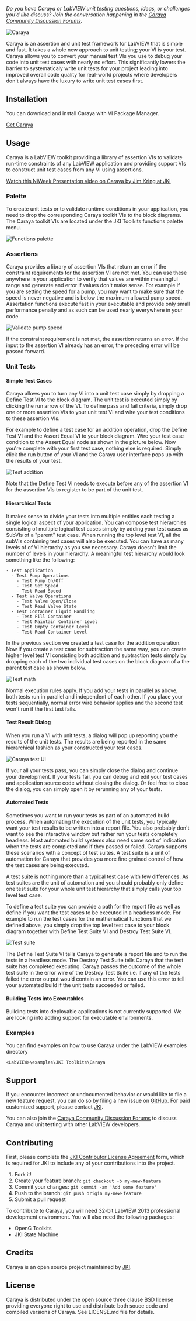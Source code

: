 *Do you have Caraya or LabVIEW unit testing questions, ideas, or challenges you'd like discuss? Join the conversation happening in the [Caraya Community Discussion Forums](https://forums.jki.net/forum/65-caraya-unit-tester/).*

![Caraya](https://github.com/JKISoftware/caraya/raw/master/img/caraya-logo.png)

Caraya is an assertion and unit test framework for LabVIEW that is simple and fast.
It takes a whole new approach to unit testing; your VI is your test. Caraya
allows you to convert your manual test VIs you use to debug your code into
unit test cases with nearly no effort. This significantly lowers the barrier to
systematicaly write unit tests for your project leading into improved overall code quality
for real-world projects where developers don't always have the luxury to
write unit test cases first.

## Installation

You can download and install Caraya with VI Package Manager.

[Get Caraya](https://resources.jki.net/caraya)

## Usage
Caraya is a LabVIEW toolkit providing a library of assertion VIs to validate run-time constraints of any LabVIEW
application and providing support VIs to construct unit test cases from any VI using assertions.

[Watch this NIWeek Presentation video on Caraya by Jim Kring at JKI](http://content.jki.net/caraya-new-take-on-labview-unit-testing-niweek-2016-presentation)

### Palette
To create unit tests or to validate runtime conditions in your application, you need to drop the corresponding Caraya toolkit
VIs to the block diagrams. The Caraya toolkit VIs are located under the JKI Toolkits functions
palette menu.

![Functions palette](https://github.com/JKISoftware/caraya/raw/master/img/functions-palette.png "Functions palette")


### Assertions
Caraya provides a library of assertion VIs that return an error if the constraint requirements for the assertion VI are not met.
You can use these anywhere in your application to verify that values are within meaningful range and generate and error
if values don't make sense. For example if you are setting the speed for a pump, you may want to make
sure that the speed is never negative and is below the maximum allowed pump speed. Assertation functions
execute fast in your executable and provide only small performance penalty and as such can be used nearly everywhere in your code.

![Validate pump speed](https://github.com/JKISoftware/caraya/raw/master/img/validate-pump-speed.png "Validate pump speed")

If the constraint requirement is not met, the assertion returns an error. If the input to the assertion VI already has an error,
the preceding error will be passed forward.

### Unit Tests
#### Simple Test Cases
Caraya allows you to turn any VI into a unit test case simply by dropping a Define Test VI to the block diagram.
The unit test is executed simply by clicking the run arrow of the VI. To define pass and fail criteria, simply drop
one or more assertion VIs to your unit test VI and wire your test conditions to these assertion VIs.

For example to define a test case for an addition operation, drop the Define Test VI and the Assert Equal VI to your block diagram.
Wire your test case condition to the Assert Equal node as shown in the picture below. Now you're complete with your first test
case, nothing else is required. Simply click the run button of your VI and the Caraya user interface pops up with the results
of your test.

![Test addition](https://github.com/JKISoftware/caraya/raw/master/img/test-addition.png "Test addition")

Note that the Define Test VI needs to execute before any of the assertion VI for the assertion VIs to register to be
part of the unit test.

#### Hierarchical Tests
It makes sense to divide your tests into multiple entities each testing a single logical aspect
of your application. You can compose test hierarchies consisting of multiple logical test cases simply by adding your
test cases as SubVIs of a "parent" test case. When running the top level test VI, all the subVIs containing test cases will
also be executed. You can have as many levels of of VI hierarchy as you see necessary. Caraya doesn't limit the
number of levels in your  hierarchy. A meaningful test hierarchy would look something like the following:

```
- Test Application
  - Test Pump Operations
    - Test Pump On/Off
	- Test Set Speed
	- Test Read Speed
  - Test Valve Operations
    - Test Valve Open/Close
	- Test Read Valve State
  - Test Container Liquid Handling
    - Test Fill Container
	- Test Maintain Container Level
	- Test Empty Container Level
	- Test Read Container Level
```

In the previous section we created a test case for the addition operation. Now if you create a test case for subtraction the same way,
you can create higher level test VI consisting both addition and subtraction tests simply by dropping each of the two individual
test cases on the block diagram of a the parent test case as shown below.

![Test math](https://github.com/JKISoftware/caraya/raw/master/img/test-math.png "Test math")

Normal execution rules apply. If you add your tests in parallel as above, both tests run in parallel and independent of
each other. If you place your tests sequentially, normal error wire behavior applies and the second test won't run if the
first test fails.

#### Test Result Dialog
When you run a VI with unit tests, a dialog will pop up reporting you the results of the unit tests. The results are being
reported in the same hierarchical fashion as your constructed your test cases.

![Caraya test UI](https://github.com/JKISoftware/caraya/raw/master/img/caraya-ui.png "Caraya test UI")

If your all your tests pass, you can simply close the dialog and continue your development. If your tests fail, you can debug and
edit your test cases and application source code without closing the dialog. Or feel free to close the dialog, you can simply open it
by rerunning any of your tests.

#### Automated Tests
Sometimes you want to run your tests as part of an automated build process. When automating the execution of the unit tests,
you typically want your test results to be written into a report file. You also probably don't want to see the interactive
window but rather run your tests completely headless. Most automated build systems also need some sort of indication when the tests are
completed and if they passed or failed. Caraya supports these scenarios with a concept of test suites. A test suite is a
unit of automation for Caraya that provides you more fine grained control of how the test cases are being executed.

A test suite is nothing more than a typical test case with few differences. As test suites are the unit of automation and
you should probably only define one test suite for your whole unit test hierarchy that simply calls your top level test case.

To define a test suite you can provide a path for the report file as well as define if you want the test cases to be executed in
a headless mode. For example to run the test cases for the mathematical functions that we defined above, you simply drop the
top level test case to your block diagram together with Define Test Suite VI and Destroy Test Suite VI.

![Test suite](https://github.com/JKISoftware/caraya/raw/master/img/test-suite.png "Test suite")

The Define Test Suite VI tells Caraya to generate a report file and to run the tests in a headless mode. The Destroy Test
Suite tells Caraya that the test suite has completed executing. Caraya passes the outcome of the whole test suite in the error
wire of the Destroy Test Suite i.e. if any of the tests failed the error output would contain an error. You can use this error
to tell your automated build if the unit tests succeeded or failed.

#### Building Tests into Executables

Building tests into deployable applications is not currently supported. We are looking into adding support for executable environments.

### Examples

You can find examples on how to use Caraya under the LabVIEW examples directory

`<LabVIEW>\examples\JKI Toolkits\Caraya`

## Support

If you encounter incorrect or undocumented behavior or would like to file a new feature request, you can do so by filing a new issue on
[GitHub](https://github.com/JKISoftware/Caraya/issues). For paid customized support, please contact [JKI](http://jki.net).

You can also join the [Caraya Community Discussion Forums](https://forums.jki.net/forum/65-caraya-unit-tester/) to discuss Caraya and unit testing with other LabVIEW developers.

## Contributing

First, please complete the [JKI Contributor License Agreement](https://cla-assistant.io/JKISoftware/) form, which is required for JKI to include any of your contributions into the project.

1. Fork it!
2. Create your feature branch: `git checkout -b my-new-feature`
3. Commit your changes: `git commit -am 'Add some feature'`
4. Push to the branch: `git push origin my-new-feature`
5. Submit a pull request

To contribute to Caraya, you will need 32-bit LabVIEW 2013 professional development environment. You will also need the following packages:

+ OpenG Toolkits
+ JKI State Machine

## Credits

Caraya is an open source project maintained by [JKI](http://jki.net).

## License

Caraya is distributed under the open source three clause BSD license providing everyone right to use and distribute both souce code
and compiled versions of Caraya. See LICENSE.md file for details.
